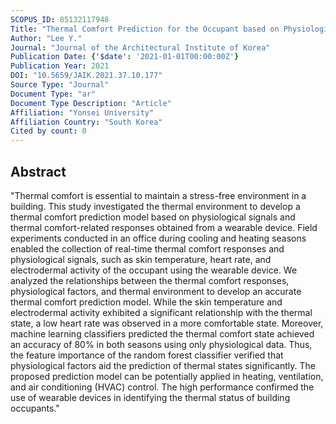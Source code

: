 ```yaml
---
SCOPUS_ID: 85132117948
Title: "Thermal Comfort Prediction for the Occupant based on Physiological Signals from Wearable Device"
Author: "Lee Y."
Journal: "Journal of the Architectural Institute of Korea"
Publication Date: {'$date': '2021-01-01T00:00:00Z'}
Publication Year: 2021
DOI: "10.5659/JAIK.2021.37.10.177"
Source Type: "Journal"
Document Type: "ar"
Document Type Description: "Article"
Affiliation: "Yonsei University"
Affiliation Country: "South Korea"
Cited by count: 0
---
```


## Abstract
"Thermal comfort is essential to maintain a stress-free environment in a building. This study investigated the thermal environment to develop a thermal comfort prediction model based on physiological signals and thermal comfort-related responses obtained from a wearable device. Field experiments conducted in an office during cooling and heating seasons enabled the collection of real-time thermal comfort responses and physiological signals, such as skin temperature, heart rate, and electrodermal activity of the occupant using the wearable device. We analyzed the relationships between the thermal comfort responses, physiological factors, and thermal environment to develop an accurate thermal comfort prediction model. While the skin temperature and electrodermal activity exhibited a significant relationship with the thermal state, a low heart rate was observed in a more comfortable state. Moreover, machine learning classifiers predicted the thermal comfort state achieved an accuracy of 80% in both seasons using only physiological data. Thus, the feature importance of the random forest classifier verified that physiological factors aid the prediction of thermal states significantly. The proposed prediction model can be potentially applied in heating, ventilation, and air conditioning (HVAC) control. The high performance confirmed the use of wearable devices in identifying the thermal status of building occupants."
